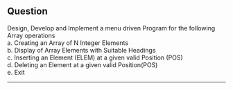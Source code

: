 ## Question

Design, Develop and Implement a menu driven Program for the following Array operations <br> a. Creating an Array of N Integer Elements <br> b. Display of Array Elements with Suitable Headings <br> c. Inserting an Element (ELEM) at a given valid Position (POS) <br> d. Deleting an Element at a given valid Position(POS) <br> e. Exit

---

